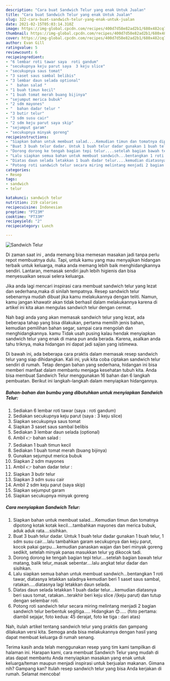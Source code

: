 ```yaml
---
description: "Cara buat Sandwich Telur yang enak Untuk Jualan"
title: "Cara buat Sandwich Telur yang enak Untuk Jualan"
slug: 322-cara-buat-sandwich-telur-yang-enak-untuk-jualan
date: 2021-02-15T05:03:14.310Z
image: https://img-global.cpcdn.com/recipes/400d7d58e82ad2b1/680x482cq70/sandwich-telur-foto-resep-utama.jpg
thumbnail: https://img-global.cpcdn.com/recipes/400d7d58e82ad2b1/680x482cq70/sandwich-telur-foto-resep-utama.jpg
cover: https://img-global.cpcdn.com/recipes/400d7d58e82ad2b1/680x482cq70/sandwich-telur-foto-resep-utama.jpg
author: Evan Gill
ratingvalue: 5
reviewcount: 6
recipeingredient:
- "6 lembar roti tawar saya  roti gandum"
- "secukupnya keju parut saya  3 keju slice"
- "secukupnya saus tomat"
- "3 saset saus sambal belibis"
- "3 lembar daun selada optional"
- "  bahan salad "
- "1 buah timun kecil"
- "1 buah tomat merah buang bijinya"
- "sejumput merica bubuk"
- "2 sdm mayones"
- "  bahan dadar telur "
- "3 butir telur"
- "3 sdm susu cair"
- "2 sdm keju parut saya skip"
- "sejumput garam"
- "secukupnya minyak goreng"
recipeinstructions:
- "Siapkan bahan untuk membuat salad....Kemudian timun dan tomatnya dipotong kotak kotak kecil....tambahkan mayones dan merica bubuk, aduk aduk rata....sisihkan."
- "Buat 3 buah telur dadar. Untuk 1 buah telur dadar gunakan 1 buah telur, 1 sdm susu cair....lalu tambahkan garam secukupnya dan keju parut, kocok pakai garpu....kemudian panaskan wajan dan beri minyak goreng sedikit, setelah minyak panas masukkan telur yg dikocok tadi."
- "Dorong dorong ke tengah bagian tepi telur....setelah bagian bawah telur matang, balik telur,.masak sebentar....lalu angkat telur dadar dan sisihkan."
- "Lalu siapkan semua bahan untuk membuat sandwich...bentangkan 1 roti tawar, diatasnya letakkan saladnya kemudian beri 1 saset saus sambal, ratakan.....diatasnya lagi letakkan daun selada."
- "Diatas daun selada letakkan 1 buah dadar telur....kemudian diatasnya beri saus tomat, ratakan...terakhir beri keju slice /(keju parut) dan tutup dengan selembar roti."
- "Potong roti sandwich telur secara miring melintang menjadi 2 bagian sandwich telur berbentuk segitiga..... Hidangkan 😊..... (foto pertama: diambil sejajar, foto kedua: 45 derajat, foto ke tiga : dari atas)"
categories:
- Resep
tags:
- sandwich
- telur

katakunci: sandwich telur 
nutrition: 219 calories
recipecuisine: Indonesian
preptime: "PT23M"
cooktime: "PT33M"
recipeyield: "2"
recipecategory: Lunch

---
```



![Sandwich Telur](https://img-global.cpcdn.com/recipes/400d7d58e82ad2b1/680x482cq70/sandwich-telur-foto-resep-utama.jpg)

Di zaman  saat ini , anda memang bisa memesan masakan jadi tanpa perlu repot membuatnya dulu. Tapi, untuk kamu yang mau menyajikan hidangan terbaik untuk keluarga, maka anda memang lebih baik menghidangkannya sendiri. Lantaran, memasak sendiri jauh lebih higienis dan bisa menyesuaikan sesuai selera keluarga.

Jika anda lagi mencari inspirasi cara membuat sandwich telur yang lezat dan sederhana,maka di sinilah tempatnya. Resep sandwich telur  sebenarnya mudah dibuat jika kamu melakukannya dengan teliti. Namun, kamu jangan khawatir akan tidak berhasil dalam melakukannya 
karena di artikel ini kita akan mengulas sandwich telur dengan cermat.  



Nah bagi anda yang akan memasak sandwich telur yang lezat, ada beberapa tahap yang bisa dilakukan, pertama memilih jenis bahan, kemudian pemilihan bahan segar, sampai cara mengolah dan menghidangkannya. kamu Tidak usah pusing kalau hendak menyiapkan sandwich telur yang enak di mana pun anda berada. Karena, asalkan anda  tahu triknya, maka hidangan ini dapat jadi sajian yang istimewa.

Di bawah ini, ada beberapa cara praktis  dalam memasak resep sandwich telur yang siap dihidangkan. Kali ini, yuk kita coba ciptakan sandwich telur sendiri di rumah. Tetap dengan bahan yang sederhana, hidangan ini bisa memberi manfaat dalam membantu menjaga kesehatan tubuh kita. Anda bisa membuat Sandwich Telur menggunakan 16 bahan dan 6 langkah pembuatan. Berikut ini langkah-langkah dalam menyiapkan hidangannya.

<!--inarticleads1-->

##### Bahan-bahan dan bumbu yang dibutuhkan untuk menyiapkan Sandwich Telur:

1. Sediakan 6 lembar roti tawar (saya : roti gandum)
1. Sediakan secukupnya keju parut (saya : 3 keju slice)
1. Siapkan secukupnya saus tomat
1. Siapkan 3 saset saus sambal belibis
1. Sediakan 3 lembar daun selada (optional)
1. Ambil  👉 bahan salad :
1. Sediakan 1 buah timun kecil
1. Sediakan 1 buah tomat merah (buang bijinya)
1. Gunakan sejumput merica bubuk
1. Siapkan 2 sdm mayones
1. Ambil  👉 bahan dadar telur :
1. Siapkan 3 butir telur
1. Siapkan 3 sdm susu cair
1. Ambil 2 sdm keju parut (saya skip)
1. Siapkan sejumput garam
1. Siapkan secukupnya minyak goreng




<!--inarticleads2-->

##### Cara menyiapkan Sandwich Telur:

1. Siapkan bahan untuk membuat salad....Kemudian timun dan tomatnya dipotong kotak kotak kecil....tambahkan mayones dan merica bubuk, aduk aduk rata....sisihkan.
1. Buat 3 buah telur dadar. Untuk 1 buah telur dadar gunakan 1 buah telur, 1 sdm susu cair....lalu tambahkan garam secukupnya dan keju parut, kocok pakai garpu....kemudian panaskan wajan dan beri minyak goreng sedikit, setelah minyak panas masukkan telur yg dikocok tadi.
1. Dorong dorong ke tengah bagian tepi telur....setelah bagian bawah telur matang, balik telur,.masak sebentar....lalu angkat telur dadar dan sisihkan.
1. Lalu siapkan semua bahan untuk membuat sandwich...bentangkan 1 roti tawar, diatasnya letakkan saladnya kemudian beri 1 saset saus sambal, ratakan.....diatasnya lagi letakkan daun selada.
1. Diatas daun selada letakkan 1 buah dadar telur....kemudian diatasnya beri saus tomat, ratakan...terakhir beri keju slice /(keju parut) dan tutup dengan selembar roti.
1. Potong roti sandwich telur secara miring melintang menjadi 2 bagian sandwich telur berbentuk segitiga..... Hidangkan 😊..... (foto pertama: diambil sejajar, foto kedua: 45 derajat, foto ke tiga : dari atas)




Nah, itulah artikel tentang  sandwich telur  yang praktis dan gampang dilakukan versi kita. Semoga anda bisa melakukannya dengan hasil yang dapat membuat keluarga di rumah senang. 

Terima kasih anda telah menggunakan resep yang tim kami tampilkan di halaman ini. Harapan kami, cara membuat  Sandwich Telur yang mudah di atas dapat membantu Anda menyiapkan masakan yang enak untuk keluarga/teman maupun menjadi inspirasi untuk berjualan makanan. Gimana nih? Gampang kan? Itulah resep sandwich telur yang bisa Anda kerjakan di rumah. Selamat mencoba!

